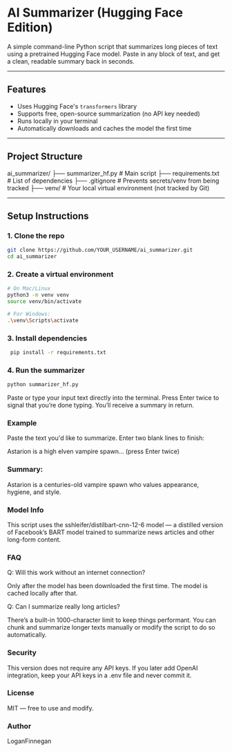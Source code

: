 # AI Summarizer (Hugging Face Edition)

A simple command-line Python script that summarizes long pieces of text using a pretrained Hugging Face model. Paste in any block of text, and get a clean, readable summary back in seconds.

---

## Features

- Uses Hugging Face's `transformers` library
- Supports free, open-source summarization (no API key needed)
- Runs locally in your terminal
- Automatically downloads and caches the model the first time

---

## Project Structure

ai_summarizer/
├── summarizer_hf.py # Main script
├── requirements.txt # List of dependencies
├── .gitignore # Prevents secrets/venv from being tracked
├── venv/ # Your local virtual environment (not tracked by Git)


---

## Setup Instructions

### 1. Clone the repo

```bash
git clone https://github.com/YOUR_USERNAME/ai_summarizer.git
cd ai_summarizer
```

### 2. Create a virtual environment

```bash
# On Mac/Linux
python3 -m venv venv
source venv/bin/activate

# For Windows:
.\venv\Scripts\activate
```

### 3. Install dependencies

```bash
 pip install -r requirements.txt
```
### 4. Run the summarizer

```bash 
python summarizer_hf.py
```

Paste or type your input text directly into the terminal. Press Enter twice to signal that you’re done typing. You’ll receive a summary in return.

### Example

Paste the text you'd like to summarize. Enter two blank lines to finish:

Astarion is a high elven vampire spawn...
(press Enter twice)

### Summary:

Astarion is a centuries-old vampire spawn who values appearance, hygiene, and style.

### Model Info

This script uses the sshleifer/distilbart-cnn-12-6 model — a distilled version of Facebook’s BART model trained to summarize news articles and other long-form content.

### FAQ

Q: Will this work without an internet connection?

Only after the model has been downloaded the first time. The model is cached locally after that.

Q: Can I summarize really long articles?

There’s a built-in 1000-character limit to keep things performant. You can chunk and summarize longer texts manually or modify the script to do so automatically.

### Security

This version does not require any API keys.
If you later add OpenAI integration, keep your API keys in a .env file and never commit it.

### License

MIT — free to use and modify.

### Author 
LoganFinnegan